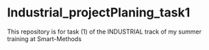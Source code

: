 # Industrial_projectPlaning_task1
This repository is for task (1) of the INDUSTRIAL track of my summer training at Smart-Methods
